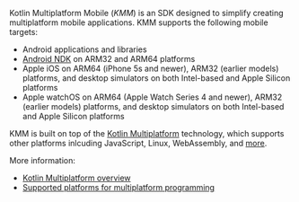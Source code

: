 [//]: # (title: Supported platforms)
[//]: # (auxiliary-id: Supported_Platforms)

Kotlin Multiplatform Mobile (_KMM_) is an SDK designed to simplify creating multiplatform mobile applications. KMM supports the following mobile targets:

* Android applications and libraries
* [Android NDK](https://developer.android.com/ndk) on ARM32 and ARM64 platforms
* Apple iOS on ARM64 (iPhone 5s and newer), ARM32 (earlier models) platforms, and desktop simulators on both Intel-based and Apple Silicon platforms
* Apple watchOS on ARM64 (Apple Watch Series 4 and newer), ARM32 (earlier models) platforms, and desktop simulators on both Intel-based and Apple Silicon platforms

KMM is built on top of the [Kotlin Multiplatform](https://kotlinlang.org/docs/multiplatform.html) technology, 
which supports other platforms inlcuding JavaScript, Linux, WebAssembly, and [more](https://kotlinlang.org/docs/mpp-dsl-reference.html#targets). 

More information:
* [Kotlin Multiplatform overview](https://kotlinlang.org/docs/multiplatform.html)
* [Supported platforms for multiplatform programming](https://kotlinlang.org/docs/mpp-supported-platforms.html)
